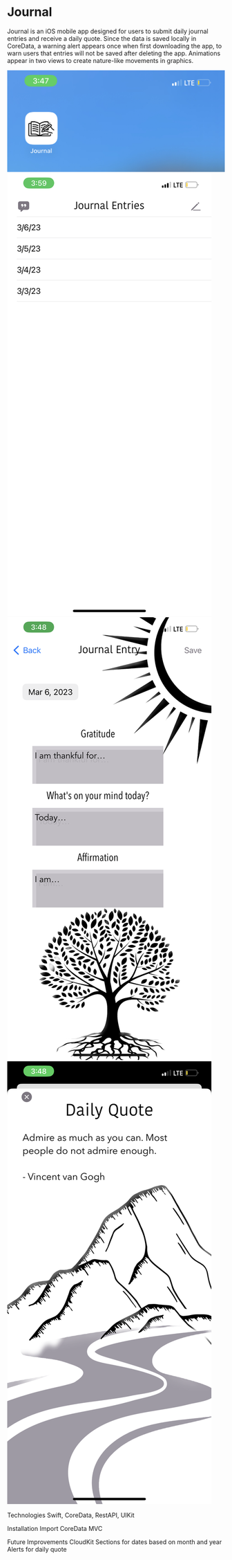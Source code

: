 # Journal

Journal is an iOS mobile app designed for users to submit daily journal entries and receive a daily quote. Since the data is saved locally in CoreData, a warning alert appears once when first downloading the app, to warn users that entries will not be saved after deleting the app. Animations appear in two views to create nature-like movements in graphics. 

![AppImage](appIcon.jpg)
![Home](homeView.jpeg)
![Entry](entryview.PNG)
![Quote](quoteView.PNG)

Technologies
Swift, CoreData, RestAPI, UIKit

Installation
Import CoreData 
MVC

Future Improvements
CloudKit
Sections for dates based on month and year
Alerts for daily quote

